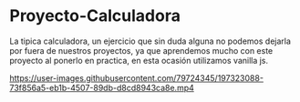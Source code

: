 # Proyecto-Calculadora
La tipica calculadora, un ejercicio que sin duda alguna no podemos dejarla por fuera de nuestros proyectos, ya que aprendemos mucho con este proyecto al ponerlo en practica, en esta ocasión utilizamos vanilla js.


https://user-images.githubusercontent.com/79724345/197323088-73f856a5-eb1b-4507-89db-d8cd8943ca8e.mp4

